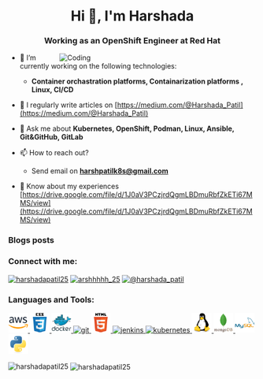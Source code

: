 
<h1 align="center">Hi 👋, I'm Harshada</h1>
<h3 align="center">Working as an OpenShift Engineer at Red Hat </h3>
<img align="right" alt="Coding" width="400" src="https://thumbs.dreamstime.com/b/software-engineer-f%C3%AAmea-38405383.jpg">

- 🌱 I’m currently working on the following technologies:
     - **Container orchastration platforms, Containarization platforms , Linux, CI/CD**

- 📝 I regularly write articles on [https://medium.com/@Harshada_Patil](https://medium.com/@Harshada_Patil)

- 💬 Ask me about **Kubernetes, OpenShift, Podman, Linux, Ansible, Git&GitHub, GitLab**

- 📫 How to reach out?
  - Send email on **harshpatilk8s@gmail.com**

- 📄 Know about my experiences [https://drive.google.com/file/d/1J0aV3PCzjrdQgmLBDmuRbfZkETi67MMS/view](https://drive.google.com/file/d/1J0aV3PCzjrdQgmLBDmuRbfZkETi67MMS/view)

### Blogs posts
<!-- BLOG-POST-LIST:START -->
<!-- BLOG-POST-LIST:END -->

<h3 align="left">Connect with me:</h3>
<p align="left">
<a href="https://linkedin.com/in/harshadapatil25" target="blank"><img align="center" src="https://raw.githubusercontent.com/rahuldkjain/github-profile-readme-generator/master/src/images/icons/Social/linked-in-alt.svg" alt="harshadapatil25" height="30" width="40" /></a>
<a href="https://instagram.com/arshhhhh_25" target="blank"><img align="center" src="https://raw.githubusercontent.com/rahuldkjain/github-profile-readme-generator/master/src/images/icons/Social/instagram.svg" alt="arshhhhh_25" height="30" width="40" /></a>
<a href="https://medium.com/@harshada_patil" target="blank"><img align="center" src="https://raw.githubusercontent.com/rahuldkjain/github-profile-readme-generator/master/src/images/icons/Social/medium.svg" alt="@harshada_patil" height="30" width="40" /></a>
</p>

<h3 align="left">Languages and Tools:</h3>
<p align="left"> <a href="https://aws.amazon.com" target="_blank" rel="noreferrer"> <img src="https://raw.githubusercontent.com/devicons/devicon/master/icons/amazonwebservices/amazonwebservices-original-wordmark.svg" alt="aws" width="40" height="40"/> </a> <a href="https://www.w3schools.com/css/" target="_blank" rel="noreferrer"> <img src="https://raw.githubusercontent.com/devicons/devicon/master/icons/css3/css3-original-wordmark.svg" alt="css3" width="40" height="40"/> </a> <a href="https://www.docker.com/" target="_blank" rel="noreferrer"> <img src="https://raw.githubusercontent.com/devicons/devicon/master/icons/docker/docker-original-wordmark.svg" alt="docker" width="40" height="40"/> </a> <a href="https://git-scm.com/" target="_blank" rel="noreferrer"> <img src="https://www.vectorlogo.zone/logos/git-scm/git-scm-icon.svg" alt="git" width="40" height="40"/> </a> <a href="https://www.w3.org/html/" target="_blank" rel="noreferrer"> <img src="https://raw.githubusercontent.com/devicons/devicon/master/icons/html5/html5-original-wordmark.svg" alt="html5" width="40" height="40"/> </a> <a href="https://www.jenkins.io" target="_blank" rel="noreferrer"> <img src="https://www.vectorlogo.zone/logos/jenkins/jenkins-icon.svg" alt="jenkins" width="40" height="40"/> </a> <a href="https://kubernetes.io" target="_blank" rel="noreferrer"> <img src="https://www.vectorlogo.zone/logos/kubernetes/kubernetes-icon.svg" alt="kubernetes" width="40" height="40"/> </a> <a href="https://www.linux.org/" target="_blank" rel="noreferrer"> <img src="https://raw.githubusercontent.com/devicons/devicon/master/icons/linux/linux-original.svg" alt="linux" width="40" height="40"/> </a> <a href="https://www.mongodb.com/" target="_blank" rel="noreferrer"> <img src="https://raw.githubusercontent.com/devicons/devicon/master/icons/mongodb/mongodb-original-wordmark.svg" alt="mongodb" width="40" height="40"/> </a> <a href="https://www.mysql.com/" target="_blank" rel="noreferrer"> <img src="https://raw.githubusercontent.com/devicons/devicon/master/icons/mysql/mysql-original-wordmark.svg" alt="mysql" width="40" height="40"/> </a> <a href="https://www.python.org" target="_blank" rel="noreferrer"> <img src="https://raw.githubusercontent.com/devicons/devicon/master/icons/python/python-original.svg" alt="python" width="40" height="40"/> </a> </p>

<p><img align="left" src="https://github-readme-stats.vercel.app/api/top-langs?username=harshadapatil25&show_icons=true&locale=en&layout=compact" alt="harshadapatil25" /></p>

<p>&nbsp;<img align="center" src="https://github-readme-stats.vercel.app/api?username=harshadapatil25&show_icons=true&locale=en" alt="harshadapatil25" /></p>
